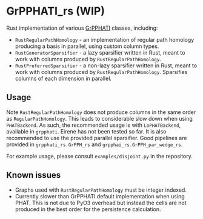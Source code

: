 # GrPPHATI_rs (WIP)

Rust implementation of various [GrPPHATI](https://github.com/tomchaplin/grpphati) classes, including:
* `RustRegularPathHomology` - an implementation of regular path homology producing a basis in parallel, using custom column types.
* `RustGeneratorSparsifier` - a lazy sparsifier written in Rust, meant to work with columns produced by `RustRegularPathHomology`.
* `RustPreferredSparsifier` - a non-lazy sparsifier written in Rust, meant to work with columns produced by `RustRegularPathHomology`.
Sparsifies columns of each dimension in parallel.

## Usage

Note `RustRegularPathHomology` does not produce columns in the same order as `RegularPathHomology`.
This leads to considerable slow down when using `PHATBackend`.
As such, the recommended usage is with `LoPHATBackend`, available in `grpphati`.
Eirene has not been tested so far.
It is also recommended to use the provided parallel sparsifier.
Good pipelines are provided in `grpphati_rs.GrPPH_rs` and `grpphai_rs.GrPPH_par_wedge_rs`.

For example usage, please consult `examples/disjoint.py` in the repository.

## Known issues

- Graphs used with `RustRegularPathHomology` must be integer indexed.
- Currently slower than GrPPHATI default implementation when using PHAT.
This is not due to PyO3 overhead but instead the cells are not produced in the best order for the persistence calculation.
